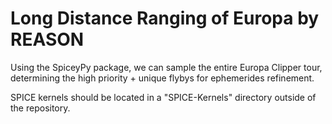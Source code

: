 # Long Distance Ranging of Europa by REASON
Using the SpiceyPy package, we can sample the entire Europa Clipper tour, determining the high priority + unique flybys for ephemerides refinement.

SPICE kernels should be located in a "SPICE-Kernels" directory outside of the repository. 
